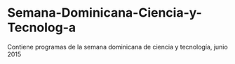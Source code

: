 # Semana-Dominicana-Ciencia-y-Tecnolog-a
Contiene programas de la semana dominicana de ciencia y tecnología, junio 2015
